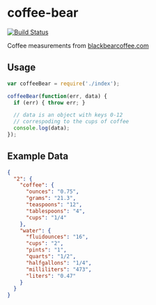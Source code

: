 coffee-bear
===========
[![Build Status](https://travis-ci.org/stevenschobert/coffee-bear.png?branch=master)](https://travis-ci.org/stevenschobert/coffee-bear)

Coffee measurements from [blackbearcoffee.com](http://blackbearcoffee.com/resources/83)

## Usage

```js
var coffeeBear = require('./index');

coffeeBear(function(err, data) {
  if (err) { throw err; }

  // data is an object with keys 0-12
  // correspoding to the cups of coffee
  console.log(data);
});
```

## Example Data

```json
{
  "2": {
    "coffee": {
      "ounces": "0.75",
      "grams": "21.3",
      "teaspoons": "12",
      "tablespoons": "4",
      "cups": "1/4"
    },
    "water": {
      "fluidounces": "16",
      "cups": "2",
      "pints": "1",
      "quarts": "1/2",
      "halfgallons": "1/4",
      "milliliters": "473",
      "liters": "0.47"
    }
  }
}
```


